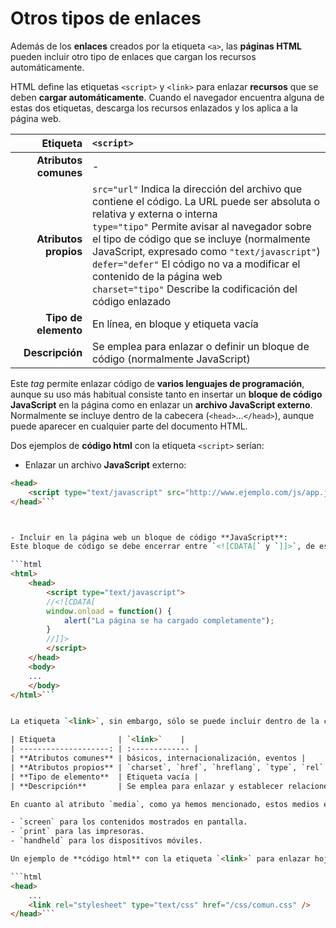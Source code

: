 # Otros tipos de enlaces

Además de los **enlaces** creados por la etiqueta `<a>`, las **páginas HTML** pueden incluir otro tipo de enlaces que cargan los recursos automáticamente.

HTML define las etiquetas `<script>` y `<link>` para enlazar **recursos** que se deben **cargar automáticamente**. Cuando el navegador encuentra alguna de estas dos etiquetas, descarga los recursos enlazados y los aplica a la página web.

| Etiqueta              | `<script>`    |
| --------------------: | :------------- |
| **Atributos comunes** | - |
| **Atributos propios** | `src="url"` Indica la dirección del archivo que contiene el código. La URL puede ser absoluta o relativa y externa o interna<br /> `type="tipo"` Permite avisar al navegador sobre el tipo de código que se incluye (normalmente JavaScript, expresado como `"text/javascript"`)<br /> `defer="defer"` El código no va a modificar el contenido de la página web<br /> `charset="tipo"` Describe la codificación del código enlazado |
| **Tipo de elemento**  | En línea, en bloque y etiqueta vacía |
| **Descripción**       | Se emplea para enlazar o definir un bloque de código (normalmente JavaScript) |

Este *tag* permite enlazar código de **varios lenguajes de programación**, aunque su uso más habitual consiste tanto en insertar un **bloque de código JavaScript** en la página como en enlazar un **archivo JavaScript externo**. Normalmente se incluye dentro de la cabecera (`<head>`…`</head>`), aunque puede aparecer en cualquier parte del documento HTML.

Dos ejemplos de **código html** con la etiqueta `<script>` serían:

- Enlazar un archivo **JavaScript** externo:

```html
<head>
    <script type="text/javascript" src="http://www.ejemplo.com/js/app.js"></script>
</head>```



- Incluir en la página web un bloque de código **JavaScript**:
Este bloque de código se debe encerrar entre `<![CDATA[` y `]]>`, de esta forma, se pueden construir páginas **HTML** válidas y código **JavaScript** correcto.

```html
<html>
    <head>
        <script type="text/javascript">
        //<![CDATA[
        window.onload = function() {
            alert("La página se ha cargado completamente");
        }
        //]]>
        </script>
    </head>
    <body>
    ...
    </body>
</html>```


La etiqueta `<link>`, sin embargo, sólo se puede incluir dentro de la cabecera (`<head>`…`</head>`) del documento HTML. Su uso habitual es el de enlazar las hojas de estilos **CSS** utilizadas por las páginas web.

| Etiqueta              | `<link>`    |
| --------------------: | :------------- |
| **Atributos comunes** | básicos, internacionalización, eventos |
| **Atributos propios** | `charset`, `href`, `hreflang`, `type`, `rel` y `rev` - Todos ellos con el mismo significado que para la etiqueta `<a>`<br /> `media="tipo"` Indica el medio para el que debe aplicarse la relación. Los medios disponibles también están estandarizados |
| **Tipo de elemento**  | Etiqueta vacía |
| **Descripción**       | Se emplea para enlazar y establecer relaciones entre el documento y otros recursos |

En cuanto al atributo `media`, como ya hemos mencionado, estos medios están estandarizados. Sin embargo, existen algunos más utilizados como son:

- `screen` para los contenidos mostrados en pantalla.
- `print` para las impresoras.
- `handheld` para los dispositivos móviles.

Un ejemplo de **código html** con la etiqueta `<link>` para enlazar hojas de estilo CSS sería:

```html
<head>
    ...
    <link rel="stylesheet" type="text/css" href="/css/comun.css" />
</head>```

